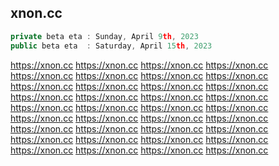 ## xnon.cc
```js
private beta eta : Sunday, April 9th, 2023
public beta eta  : Saturday, April 15th, 2023
```
https://xnon.cc
https://xnon.cc
https://xnon.cc
https://xnon.cc
https://xnon.cc
https://xnon.cc
https://xnon.cc
https://xnon.cc
https://xnon.cc
https://xnon.cc
https://xnon.cc
https://xnon.cc
https://xnon.cc
https://xnon.cc
https://xnon.cc
https://xnon.cc
https://xnon.cc
https://xnon.cc
https://xnon.cc
https://xnon.cc
https://xnon.cc
https://xnon.cc
https://xnon.cc
https://xnon.cc
https://xnon.cc
https://xnon.cc
https://xnon.cc
https://xnon.cc
https://xnon.cc
https://xnon.cc
https://xnon.cc
https://xnon.cc
https://xnon.cc
https://xnon.cc
https://xnon.cc
https://xnon.cc
